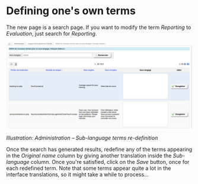 # Defining one's own terms

The new page is a search page. If you want to modify the term _Reporting_ to _Evaluation_, just search for _Reporting_.

![](../../../../.gitbook/assets/graficos40%20%285%29.png)

_Illustration: Administration – Sub-language terms re-definition_

Once the search has generated results, redefine any of the terms appearing in the _Original name_ column by giving another translation inside the _Sub-language_ column. Once you're satisfied, click on the _Save_ button, once for each redefined term. Note that some terms appear quite a lot in the interface translations, so it might take a while to process...

